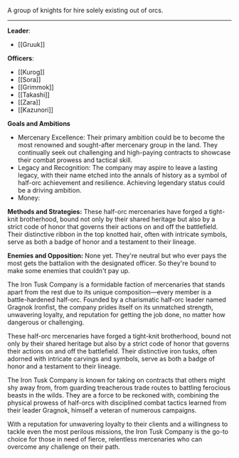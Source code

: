 A group of knights for hire solely existing out of orcs. 

---

**Leader**:
- [[Gruuk]]

**Officers**:
- [[Kurog]]
- [[Sora]]
- [[Grimmok]]
- [[Takashi]]
- [[Zara]]
- [[Kazunori]]

**Goals and Ambitions**
- Mercenary Excellence: Their primary ambition could be to become the most renowned and sought-after mercenary group in the land. They continually seek out challenging and high-paying contracts to showcase their combat prowess and tactical skill.
- Legacy and Recognition: The company may aspire to leave a lasting legacy, with their name etched into the annals of history as a symbol of half-orc achievement and resilience. Achieving legendary status could be a driving ambition.
- Money: 

**Methods and Strategies:** 
These half-orc mercenaries have forged a tight-knit brotherhood, bound not only by their shared heritage but also by a strict code of honor that governs their actions on and off the battlefield. Their distinctive ribbon in the top knotted hair, often with intricate symbols, serve as both a badge of honor and a testament to their lineage.

**Enemies and Opposition:** 
None yet. They're neutral but who ever pays the most gets the battalion with the designated officer. So they're bound to make some enemies that couldn't pay up.


The Iron Tusk Company is a formidable faction of mercenaries that stands apart from the rest due to its unique composition—every member is a battle-hardened half-orc. Founded by a charismatic half-orc leader named Gragnok Ironfist, the company prides itself on its unmatched strength, unwavering loyalty, and reputation for getting the job done, no matter how dangerous or challenging.

These half-orc mercenaries have forged a tight-knit brotherhood, bound not only by their shared heritage but also by a strict code of honor that governs their actions on and off the battlefield. Their distinctive iron tusks, often adorned with intricate carvings and symbols, serve as both a badge of honor and a testament to their lineage.

The Iron Tusk Company is known for taking on contracts that others might shy away from, from guarding treacherous trade routes to battling ferocious beasts in the wilds. They are a force to be reckoned with, combining the physical prowess of half-orcs with disciplined combat tactics learned from their leader Gragnok, himself a veteran of numerous campaigns.

With a reputation for unwavering loyalty to their clients and a willingness to tackle even the most perilous missions, the Iron Tusk Company is the go-to choice for those in need of fierce, relentless mercenaries who can overcome any challenge on their path.